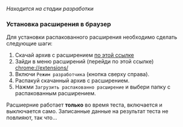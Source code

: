 *Находится на стадии разработки*
### Установка расширения в браузер
Для установки распакованного расширения необходимо сделать следующие шаги:

1. Скачай архив с расширением [по этой ссылке](https://drive.google.com/drive/folders/1RFq8t4xwFRCmFCBSLK3CjjWpH0v0ypEP?usp=sharing)
2. Зайди в меню расширений (перейди по этой ссылке) [chrome://extensions/]()
3. Включи `Режим разработчика` (кнопка сверху справа).
4. Распакуй скачанный архив с расширением.
5. Нажми `Загрузить распакованно расширение` и выбери папку с распакованным расширением.

Расшиерние работает <b>только</b> во время теста, включается и выключается само. Записанные данные на результат теста не повлияют, так что...

